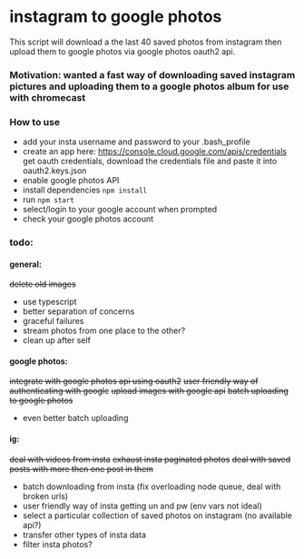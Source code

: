 # instagram to google photos

This script will download a the last 40 saved photos from instagram then upload them to google photos via google photos oauth2 api.

### Motivation: wanted a fast way of downloading saved instagram pictures and uploading them to a google photos album for use with chromecast

### How to use

- add your insta username and password to your .bash_profile
- create an app here: https://console.cloud.google.com/apis/credentials get oauth credentials, download the credentials file and paste it into oauth2.keys.json
- enable google photos API
- install dependencies `npm install`
- run `npm start`
- select/login to your google account when prompted
- check your google photos account

### todo:

#### general:

~~delete old images~~

- use typescript
- better separation of concerns
- graceful failures
- stream photos from one place to the other?
- clean up after self

#### google photos:

~~integrate with google photos api using oauth2~~
~~user friendly way of authenticating with google~~
~~upload images with google api~~
~~batch uploading to google photos~~

- even better batch uploading

#### ig:

~~deal with videos from insta~~
~~exhaust insta paginated photos~~
~~deal with saved posts with more then one post in them~~

- batch downloading from insta (fix overloading node queue, deal with broken urls)
- user friendly way of insta getting un and pw (env vars not ideal)
- select a particular collection of saved photos on instagram (no available api?)
- transfer other types of insta data
- filter insta photos?
